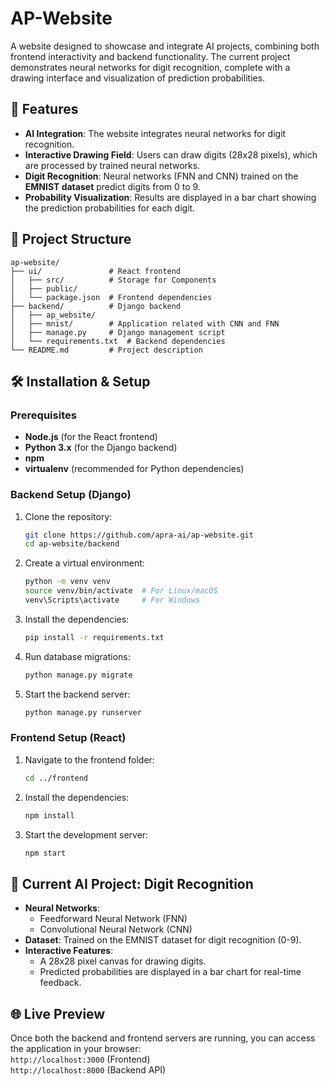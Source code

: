 
# AP-Website

A website designed to showcase and integrate AI projects, combining both frontend interactivity and backend functionality.
The current project demonstrates neural networks for digit recognition, complete with a drawing interface and visualization of prediction probabilities.

## 🚀 Features

- **AI Integration**: The website integrates neural networks for digit recognition.
- **Interactive Drawing Field**: Users can draw digits (28x28 pixels), which are processed by trained neural networks.
- **Digit Recognition**: Neural networks (FNN and CNN) trained on the **EMNIST dataset** predict digits from 0 to 9.
- **Probability Visualization**: Results are displayed in a bar chart showing the prediction probabilities for each digit.

## 📂 Project Structure

```
ap-website/
├── ui/               # React frontend
│   ├── src/          # Storage for Components
│   ├── public/
│   └── package.json  # Frontend dependencies
├── backend/          # Django backend
│   ├── ap_website/
│   ├── mnist/        # Application related with CNN and FNN
│   ├── manage.py     # Django management script
│   └── requirements.txt  # Backend dependencies
└── README.md         # Project description
```

## 🛠️ Installation & Setup

### Prerequisites

- **Node.js** (for the React frontend)
- **Python 3.x** (for the Django backend)
- **npm**
- **virtualenv** (recommended for Python dependencies)

### Backend Setup (Django)

1. Clone the repository:
   ```bash
   git clone https://github.com/apra-ai/ap-website.git
   cd ap-website/backend
   ```

2. Create a virtual environment:
   ```bash
   python -m venv venv
   source venv/bin/activate  # For Linux/macOS
   venv\Scripts\activate     # For Windows
   ```

3. Install the dependencies:
   ```bash
   pip install -r requirements.txt
   ```

4. Run database migrations:
   ```bash
   python manage.py migrate
   ```

5. Start the backend server:
   ```bash
   python manage.py runserver
   ```

### Frontend Setup (React)

1. Navigate to the frontend folder:
   ```bash
   cd ../frontend
   ```

2. Install the dependencies:
   ```bash
   npm install
   ```

3. Start the development server:
   ```bash
   npm start
   ```

## 🌟 Current AI Project: Digit Recognition

- **Neural Networks**:
  - Feedforward Neural Network (FNN)
  - Convolutional Neural Network (CNN)
- **Dataset**: Trained on the EMNIST dataset for digit recognition (0-9).
- **Interactive Features**:
  - A 28x28 pixel canvas for drawing digits.
  - Predicted probabilities are displayed in a bar chart for real-time feedback.

## 🌐 Live Preview

Once both the backend and frontend servers are running, you can access the application in your browser:  
`http://localhost:3000` (Frontend)  
`http://localhost:8000` (Backend API)
